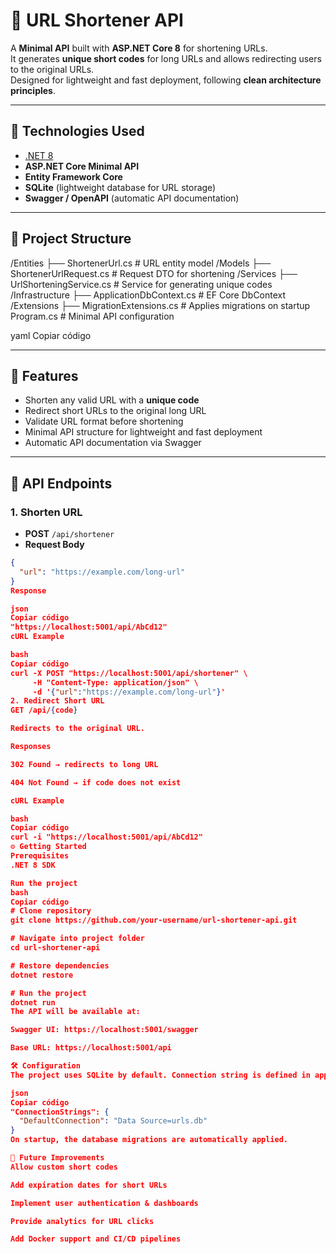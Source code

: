 # 🔗 URL Shortener API

A **Minimal API** built with **ASP.NET Core 8** for shortening URLs.  
It generates **unique short codes** for long URLs and allows redirecting users to the original URLs.  
Designed for lightweight and fast deployment, following **clean architecture principles**.

---

## 🚀 Technologies Used

- [.NET 8](https://dotnet.microsoft.com/)  
- **ASP.NET Core Minimal API**  
- **Entity Framework Core**  
- **SQLite** (lightweight database for URL storage)  
- **Swagger / OpenAPI** (automatic API documentation)  

---

## 📂 Project Structure

/Entities
├── ShortenerUrl.cs # URL entity model
/Models
├── ShortenerUrlRequest.cs # Request DTO for shortening
/Services
├── UrlShorteningService.cs # Service for generating unique codes
/Infrastructure
├── ApplicationDbContext.cs # EF Core DbContext
/Extensions
├── MigrationExtensions.cs # Applies migrations on startup
Program.cs # Minimal API configuration

yaml
Copiar código

---

## 📌 Features

- Shorten any valid URL with a **unique code**  
- Redirect short URLs to the original long URL  
- Validate URL format before shortening  
- Minimal API structure for lightweight and fast deployment  
- Automatic API documentation via Swagger  

---

## 🔗 API Endpoints

### 1. Shorten URL
- **POST** `/api/shortener`  
- **Request Body**
```json
{
  "url": "https://example.com/long-url"
}
Response

json
Copiar código
"https://localhost:5001/api/AbCd12"
cURL Example

bash
Copiar código
curl -X POST "https://localhost:5001/api/shortener" \
     -H "Content-Type: application/json" \
     -d '{"url":"https://example.com/long-url"}'
2. Redirect Short URL
GET /api/{code}

Redirects to the original URL.

Responses

302 Found → redirects to long URL

404 Not Found → if code does not exist

cURL Example

bash
Copiar código
curl -i "https://localhost:5001/api/AbCd12"
⚙️ Getting Started
Prerequisites
.NET 8 SDK

Run the project
bash
Copiar código
# Clone repository
git clone https://github.com/your-username/url-shortener-api.git

# Navigate into project folder
cd url-shortener-api

# Restore dependencies
dotnet restore

# Run the project
dotnet run
The API will be available at:

Swagger UI: https://localhost:5001/swagger

Base URL: https://localhost:5001/api

🛠 Configuration
The project uses SQLite by default. Connection string is defined in appsettings.json:

json
Copiar código
"ConnectionStrings": {
  "DefaultConnection": "Data Source=urls.db"
}
On startup, the database migrations are automatically applied.

📌 Future Improvements
Allow custom short codes

Add expiration dates for short URLs

Implement user authentication & dashboards

Provide analytics for URL clicks

Add Docker support and CI/CD pipelines
